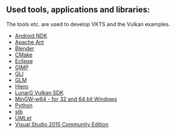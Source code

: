 Used tools, applications and libraries:
---------------------------------------

The tools etc. are used to develop VKTS and the Vulkan examples.   

- [Android NDK](https://developer.android.com/ndk/)
- [Apache Ant](https://ant.apache.org/)
- [Blender](https://www.blender.org/)
- [CMake](https://cmake.org/)
- [Eclipse](https://eclipse.org/)
- [GIMP](https://www.gimp.org/)
- [GLI](http://gli.g-truc.net/)  
- [GLM](http://glm.g-truc.net/)
- [Hiero](http://https://github.com/libgdx/libgdx/wiki/Hiero/)  
- [LunarG Vulkan SDK](https://vulkan.lunarg.com/)
- [MinGW-w64 - for 32 and 64 bit Windows](https://sourceforge.net/projects/mingw-w64/)
- [Python](https://www.python.org/)
- [stb](https://github.com/nothings/stb/)
- [UMLet](http://www.umlet.com/)
- [Visual Studio 2015 Community Edition](https://www.visualstudio.com/de/downloads/)
